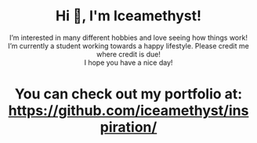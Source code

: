 <h1 align="center">Hi 👋, I'm Iceamethyst!</h1>
<p align="center">I’m interested in many different hobbies and love seeing how things work! <br> I’m currently a student working towards a happy lifestyle. Please credit me where credit is due! <br> I hope you have a nice day!</p>

<h1 align="center"> You can check out my portfolio at: <a href="https://github.com/iceamethyst/inspiration/">https://github.com/iceamethyst/inspiration/</a></h1>
